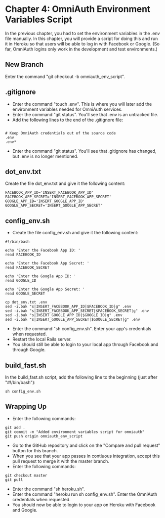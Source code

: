 # Chapter 4: OmniAuth Environment Variables Script

In the previous chapter, you had to set the environment variables in the .env file manually.  In this chapter, you will provide a script for doing this and run it in Heroku so that users will be able to log in with Facebook or Google.  (So far, OmniAuth logins only work in the development and test environments.)

## New Branch
Enter the command "git checkout -b omniauth_env_script".

## .gitignore
* Enter the command "touch .env".  This is where you will later add the environment variables needed for OmniAuth services.
* Enter the command "git status".  You'll see that .env is an untracked file.
* Add the following lines to the end of the .gitignore file:
```

# Keep OmniAuth credentials out of the source code
.env
.env*
```
* Enter the command "git status".  You'll see that .gitignore has changed, but .env is no longer mentioned.

## dot_env.txt
Create the file dot_env.txt and give it the following content:
```
FACEBOOK_APP_ID='INSERT_FACEBOOK_APP_ID'
FACEBOOK_APP_SECRET='INSERT_FACEBOOK_APP_SECRET'
GOOGLE_APP_ID='INSERT_GOOGLE_APP_ID'
GOOGLE_APP_SECRET='INSERT_GOOGLE_APP_SECRET'
```

## config_env.sh
* Create the file config_env.sh and give it the following content:
```
#!/bin/bash

echo 'Enter the Facebook App ID: '
read FACEBOOK_ID

echo 'Enter the Facebook App Secret: '
read FACEBOOK_SECRET

echo 'Enter the Google App ID: '
read GOOGLE_ID

echo 'Enter the Google App Secret: '
read GOOGLE_SECRET

cp dot_env.txt .env
sed -i.bak "s|INSERT_FACEBOOK_APP_ID|$FACEBOOK_ID|g" .env
sed -i.bak "s|INSERT_FACEBOOK_APP_SECRET|$FACEBOOK_SECRET|g" .env
sed -i.bak "s|INSERT_GOOGLE_APP_ID|$GOOGLE_ID|g" .env
sed -i.bak "s|INSERT_GOOGLE_APP_SECRET|$GOOGLE_SECRET|g" .env
```
* Enter the command "sh config_env.sh".  Enter your app's credentials when requested.
* Restart the local Rails server.
* You should still be able to login to your local app through Facebook and through Google.

## build_fast.sh
In the build_fast.sh script, add the following line to the beginning (just after "#!/bin/bash"):
```
sh config_env.sh
```

## Wrapping Up
* Enter the following commands:
```
git add .
git commit -m "Added environment variables script for omniauth"
git push origin omniauth_env_script
```
* Go to the GitHub repository and click on the "Compare and pull request" button for this branch.
* When you see that your app passes in contiuous integration, accept this pull request to merge it with the master branch.
* Enter the following commands:
```
git checkout master
git pull
```
* Enter the command "sh heroku.sh".
* Enter the command "heroku run sh config_env.sh".  Enter the OmniAuth credentials when requested.
* You should now be able to login to your app on Heroku with Facebook and Google.
